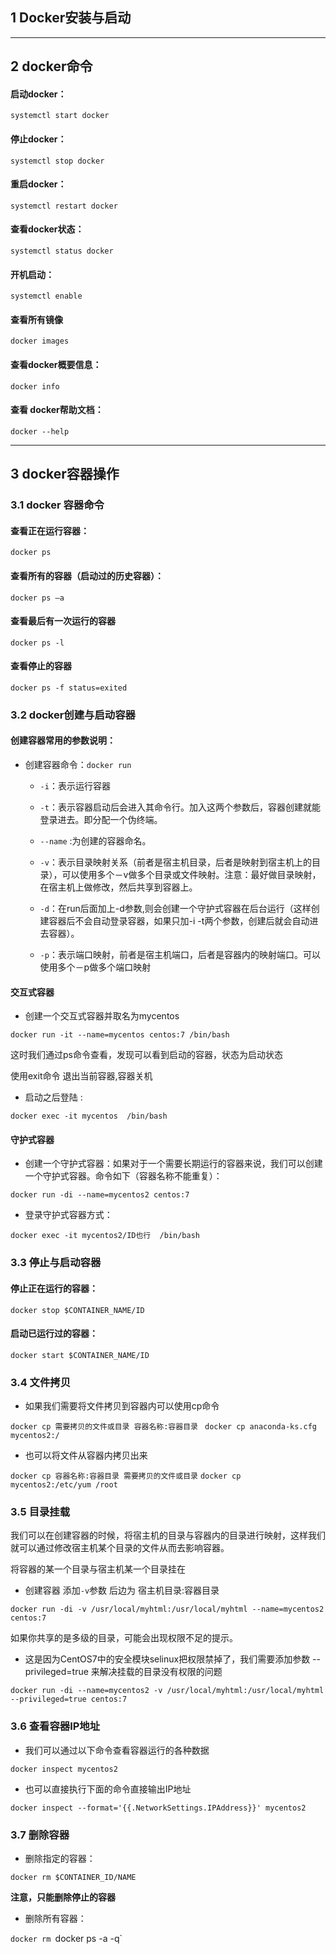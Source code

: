 ##  1  Docker安装与启动

-------------------------------------------
## 2 docker命令

####  启动docker：

`systemctl start docker`

#### 停止docker：

`systemctl stop docker`

#### 重启docker：

`systemctl restart docker`

####  查看docker状态：

`systemctl status docker`

#### 开机启动：

`systemctl enable`

#### 查看所有镜像

`docker images`

#### 查看docker概要信息：

`docker info`

#### 查看 docker帮助文档：

`docker --help`

---------------------------------------
## 3 docker容器操作

### 3.1 docker 容器命令

#### 查看正在运行容器：

`docker ps `

####  查看所有的容器（启动过的历史容器）：

`docker ps –a  `

####  查看最后有一次运行的容器

`docker ps -l`

#### 查看停止的容器

`docker ps -f status=exited`

### 3.2 docker创建与启动容器

#### 创建容器常用的参数说明：

* 创建容器命令：`docker run`
	* `-i`：表示运行容器

	* `-t`：表示容器启动后会进入其命令行。加入这两个参数后，容器创建就能登录进去。即分配一个伪终端。

	* `--name` :为创建的容器命名。

	* `-v`：表示目录映射关系（前者是宿主机目录，后者是映射到宿主机上的目录），可以使用多个－v做多个目录或文件映射。注意：最好做目录映射，在宿主机上做修改，然后共享到容器上。

	* `-d`：在run后面加上-d参数,则会创建一个守护式容器在后台运行（这样创建容器后不会自动登录容器，如果只加-i -t两个参数，创建后就会自动进去容器）。

	* `-p`：表示端口映射，前者是宿主机端口，后者是容器内的映射端口。可以使用多个－p做多个端口映射


####   交互式容器

* 创建一个交互式容器并取名为mycentos

`docker run -it --name=mycentos centos:7 /bin/bash`

这时我们通过ps命令查看，发现可以看到启动的容器，状态为启动状态

使用exit命令 退出当前容器,容器关机

* 启动之后登陆 : 

`docker exec -it mycentos  /bin/bash`

#### 守护式容器

* 创建一个守护式容器：如果对于一个需要长期运行的容器来说，我们可以创建一个守护式容器。命令如下（容器名称不能重复）：

`docker run -di --name=mycentos2 centos:7`

* 登录守护式容器方式：

`docker exec -it mycentos2/ID也行  /bin/bash`


### 3.3 停止与启动容器

#### 停止正在运行的容器：

`docker stop $CONTAINER_NAME/ID`

#### 启动已运行过的容器：

`docker start $CONTAINER_NAME/ID`

### 3.4  文件拷贝

* 如果我们需要将文件拷贝到容器内可以使用cp命令

`docker cp 需要拷贝的文件或目录 容器名称:容器目录`
` docker cp anaconda-ks.cfg  mycentos2:/`

* 也可以将文件从容器内拷贝出来

`docker cp 容器名称:容器目录 需要拷贝的文件或目录`
`docker cp mycentos2:/etc/yum /root`

### 3.5 目录挂载

我们可以在创建容器的时候，将宿主机的目录与容器内的目录进行映射，这样我们就可以通过修改宿主机某个目录的文件从而去影响容器。

将容器的某一个目录与宿主机某一个目录挂在

* 创建容器 添加`-v`参数 后边为   宿主机目录:容器目录

`docker run -di -v /usr/local/myhtml:/usr/local/myhtml --name=mycentos2 centos:7`

如果你共享的是多级的目录，可能会出现权限不足的提示。

* 这是因为CentOS7中的安全模块selinux把权限禁掉了，我们需要添加参数  --privileged=true  来解决挂载的目录没有权限的问题

`docker run -di --name=mycentos2 -v /usr/local/myhtml:/usr/local/myhtml   --privileged=true centos:7`

### 3.6 查看容器IP地址

* 我们可以通过以下命令查看容器运行的各种数据

`docker inspect mycentos2`

* 也可以直接执行下面的命令直接输出IP地址

`docker inspect --format='{{.NetworkSettings.IPAddress}}' mycentos2`

### 3.7 删除容器

* 删除指定的容器：

`docker rm $CONTAINER_ID/NAME`

__注意，只能删除停止的容器__

* 删除所有容器：

`docker rm `docker ps -a -q`



 



